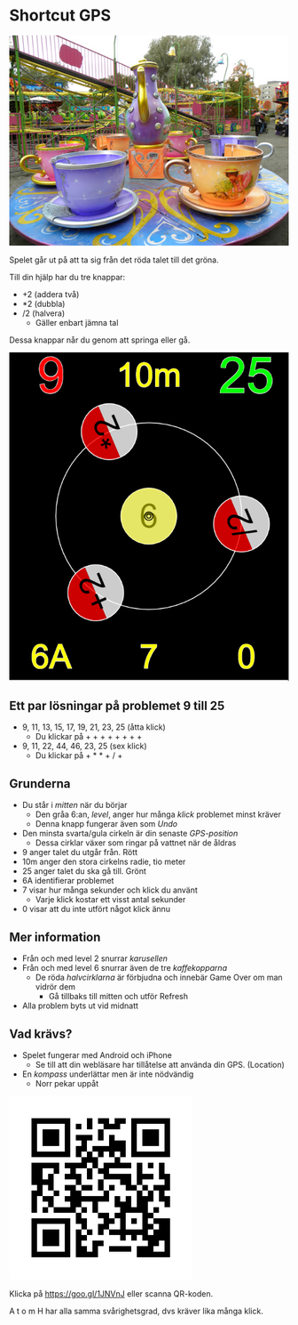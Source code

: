 # Shortcut GPS

![Karusell](karusell.jpg)

Spelet går ut på att ta sig från det röda talet till det gröna.

Till din hjälp har du tre knappar:
* +2 (addera två)
* *2 (dubbla)
* /2 (halvera)
  * Gäller enbart jämna tal

Dessa knappar når du genom att springa eller gå.

![Shortcut GPS](shortcut.png)

## Ett par lösningar på problemet 9 till 25

* 9, 11, 13, 15, 17, 19, 21, 23, 25 (åtta klick)
  * Du klickar på + + + + + + + +
* 9, 11, 22, 44, 46, 23, 25 (sex klick)
  * Du klickar på + * * + / + 

## Grunderna

* Du står i *mitten* när du börjar
  * Den gråa 6:an, *level*, anger hur många *klick* problemet minst kräver
  * Denna knapp fungerar även som *Undo*
* Den minsta svarta/gula cirkeln är din senaste *GPS-position*
  * Dessa cirklar växer som ringar på vattnet när de åldras
* 9 anger talet du utgår från. Rött
* 10m anger den stora cirkelns radie, tio meter
* 25 anger talet du ska gå till. Grönt
* 6A identifierar problemet
* 7 visar hur många sekunder och klick du använt
  * Varje klick kostar ett visst antal sekunder
* 0 visar att du inte utfört något klick ännu

## Mer information

* Från och med level 2 snurrar *karusellen*
* Från och med level 6 snurrar även de tre *kaffekopparna*
  * De röda *halvcirklarna* är förbjudna och innebär Game Over om man vidrör dem
    * Gå tillbaks till mitten och utför Refresh
* Alla problem byts ut vid midnatt

## Vad krävs?

* Spelet fungerar med Android och iPhone
  * Se till att din webläsare har tillåtelse att använda din GPS. (Location)
* En *kompass* underlättar men är inte nödvändig
  * Norr pekar uppåt

![QR-code](qrcode.jpg)

Klicka på https://goo.gl/1JNVnJ eller scanna QR-koden.

A t o m H har alla samma svårighetsgrad, dvs kräver lika många klick.
